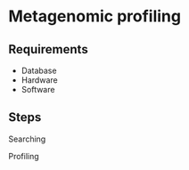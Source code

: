 # Metagenomic profiling

## Requirements

- Database
- Hardware
- Software

## Steps

Searching

Profiling
